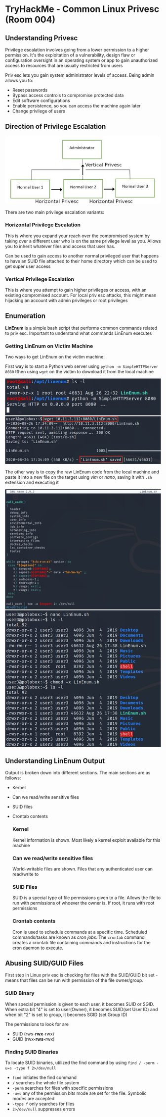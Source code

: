 #  TryHackMe - Common Linux Privesc (Room 004)

## Understanding Privesc

Privilege escalation involves going from a lower permission to a higher permission. It's the exploitation of a vulnerability, design flaw or configuration oversight in an operating system or app to gain unauthorized access to resources that are usually restricted from users

Priv esc lets you gain system administrator levels of access. Being admin allows you to:

* Reset passwords
* Bypass access controls to compromise protected data
* Edit software configurations
* Enable persistence, so you can access the machine again later
* Change privilege of users

## Direction of Privilege Escalation

![](/Common%20Linux%20Privesc/images/typesofprivesc.png)

There are two main privilege escalation variants:

### Horizontal Privilege Escalation

This is where you expand your reach over the compromised system by taking over a different user who is on the same privilege level as you. Allows you to inherit whatever files and access that user has. 

Can be used to gain access to another normal privileged user that happens to have an SUID file attached to their home directory which can be used to get super user access

### Vertical Privilege Escalation

This is where you attempt to gain higher privileges or access, with an existing compromised account. For local priv esc attacks, this might mean hijacking an account with admin privileges or root privileges

## Enumeration

__LinEnum__ is a simple bash script that performs common commands related to priv esc. Important to understand what commands LinEnum executes

### Getting LinEnum on Victim Machine

Two ways to get LinEnum on the victim machine:

First way is to start a Python web server using `python -m SimpleHTTPServer 8080` tfhen using `wget` on the victim to download it from the local machine

![](/Common%20Linux%20Privesc/images/linenum_hosted.png)
![](/Common%20Linux%20Privesc/images/linenum_download.png)

The other way is to copy the raw LinEnum code from the local machine and paste it into a new file on the target using *vim* or *nano*, saving it with `.sh` extension and executing it

![](/Common%20Linux%20Privesc/images/linenum_writingfile.png)
![](/Common%20Linux%20Privesc/images/linenum_chmod.png)

## Understanding LinEnum Output

Output is broken down into different sections. The main sections are as follows:

* Kernel
* Can we read/write sensitive files
* SUID files
* Crontab contents

	### Kernel

	Kernel information is shown. Most likely a kernel exploit available for this machine

	### Can we read/write sensitive files

	World-writable files are shown. Files that any authenticated user can read/write to

	### SUID Files

	SUID is a special type of file permissions given to a file. Allows the file to run with permissions of whoever the owner is. If root, it runs with root permissions

	### Crontab contents

	Cron is used to schedule commands at a specific time. Scheduled commands/tasks are known as *cron jobs*. The `crontab` command creates a crontab file containing commands and instructions for the cron daemon to execute. 

## Abusing SUID/GUID Files

First step in Linux priv esc is checking for files with the SUID/GUID bit set - means that files can be run with permission of the file owner/group.

### SUID Binary

When special permission is given to each user, it becomes SUID or SGID. When extra bit "4" is set to user(Owner), it becomes SUID(set User ID) and when bit "2" is set to group, it becomes SGID (set Group ID)

The permissions to look for are

* SUID (rws-__rwx__-rwx)
* GUID (rwx-__rws__-rwx)

### Finding SUID Binaries

To locate SUID binaries, utilized the find command by using `find / -perm -u=s -type f 2>/dev/null` 

* `find` initiates the find command
* `/` searches the whole file system
* `-perm` searches for files with specific permissions
* `-u=s` any of the permission bits mode are set for the file. Symbolic modes are accepted
* `-type f` only searches for files
* `2>/dev/null` suppresses errors